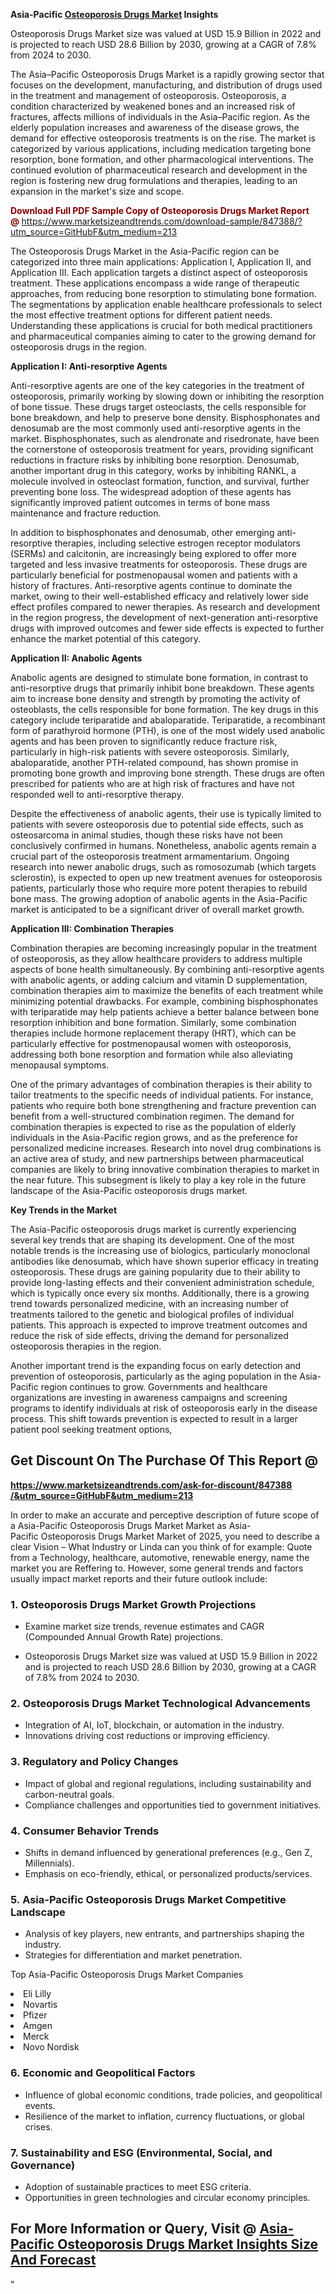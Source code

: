 <p><strong>Asia-Pacific&nbsp;<a href=""https://www.marketsizeandtrends.com/download-sample/847388/&amp;utm_source=GitHubF&amp;utm_medium=213"">Osteoporosis Drugs Market</a> Insights</strong></p><p>Osteoporosis Drugs Market size was valued at USD 15.9 Billion in 2022 and is projected to reach USD 28.6 Billion by 2030, growing at a CAGR of 7.8% from 2024 to 2030.</p><p><p>The Asia–Pacific Osteoporosis Drugs Market is a rapidly growing sector that focuses on the development, manufacturing, and distribution of drugs used in the treatment and management of osteoporosis. Osteoporosis, a condition characterized by weakened bones and an increased risk of fractures, affects millions of individuals in the Asia–Pacific region. As the elderly population increases and awareness of the disease grows, the demand for effective osteoporosis treatments is on the rise. The market is categorized by various applications, including medication targeting bone resorption, bone formation, and other pharmacological interventions. The continued evolution of pharmaceutical research and development in the region is fostering new drug formulations and therapies, leading to an expansion in the market's size and scope.<p><strong><span style="color: #800000;">Download Full PDF Sample Copy of Osteoporosis Drugs Market Report @</span>&nbsp;</strong><a href="https://www.marketsizeandtrends.com/download-sample/847388/?utm_source=GitHubF&amp;utm_medium=213" target="_blank">https://www.marketsizeandtrends.com/download-sample/847388/?utm_source=GitHubF&amp;utm_medium=213</a></p></p><p>The Osteoporosis Drugs Market in the Asia-Pacific region can be categorized into three main applications: Application I, Application II, and Application III. Each application targets a distinct aspect of osteoporosis treatment. These applications encompass a wide range of therapeutic approaches, from reducing bone resorption to stimulating bone formation. The segmentations by application enable healthcare professionals to select the most effective treatment options for different patient needs. Understanding these applications is crucial for both medical practitioners and pharmaceutical companies aiming to cater to the growing demand for osteoporosis drugs in the region.</p><p><strong>Application I: Anti-resorptive Agents</strong></p><p>Anti-resorptive agents are one of the key categories in the treatment of osteoporosis, primarily working by slowing down or inhibiting the resorption of bone tissue. These drugs target osteoclasts, the cells responsible for bone breakdown, and help to preserve bone density. Bisphosphonates and denosumab are the most commonly used anti-resorptive agents in the market. Bisphosphonates, such as alendronate and risedronate, have been the cornerstone of osteoporosis treatment for years, providing significant reductions in fracture risks by inhibiting bone resorption. Denosumab, another important drug in this category, works by inhibiting RANKL, a molecule involved in osteoclast formation, function, and survival, further preventing bone loss. The widespread adoption of these agents has significantly improved patient outcomes in terms of bone mass maintenance and fracture reduction.<p>In addition to bisphosphonates and denosumab, other emerging anti-resorptive therapies, including selective estrogen receptor modulators (SERMs) and calcitonin, are increasingly being explored to offer more targeted and less invasive treatments for osteoporosis. These drugs are particularly beneficial for postmenopausal women and patients with a history of fractures. Anti-resorptive agents continue to dominate the market, owing to their well-established efficacy and relatively lower side effect profiles compared to newer therapies. As research and development in the region progress, the development of next-generation anti-resorptive drugs with improved outcomes and fewer side effects is expected to further enhance the market potential of this category.</p><p><strong>Application II: Anabolic Agents</strong></p><p>Anabolic agents are designed to stimulate bone formation, in contrast to anti-resorptive drugs that primarily inhibit bone breakdown. These agents aim to increase bone density and strength by promoting the activity of osteoblasts, the cells responsible for bone formation. The key drugs in this category include teriparatide and abaloparatide. Teriparatide, a recombinant form of parathyroid hormone (PTH), is one of the most widely used anabolic agents and has been proven to significantly reduce fracture risk, particularly in high-risk patients with severe osteoporosis. Similarly, abaloparatide, another PTH-related compound, has shown promise in promoting bone growth and improving bone strength. These drugs are often prescribed for patients who are at high risk of fractures and have not responded well to anti-resorptive therapy.<p>Despite the effectiveness of anabolic agents, their use is typically limited to patients with severe osteoporosis due to potential side effects, such as osteosarcoma in animal studies, though these risks have not been conclusively confirmed in humans. Nonetheless, anabolic agents remain a crucial part of the osteoporosis treatment armamentarium. Ongoing research into newer anabolic drugs, such as romosozumab (which targets sclerostin), is expected to open up new treatment avenues for osteoporosis patients, particularly those who require more potent therapies to rebuild bone mass. The growing adoption of anabolic agents in the Asia-Pacific market is anticipated to be a significant driver of overall market growth.</p><p><strong>Application III: Combination Therapies</strong></p><p>Combination therapies are becoming increasingly popular in the treatment of osteoporosis, as they allow healthcare providers to address multiple aspects of bone health simultaneously. By combining anti-resorptive agents with anabolic agents, or adding calcium and vitamin D supplementation, combination therapies aim to maximize the benefits of each treatment while minimizing potential drawbacks. For example, combining bisphosphonates with teriparatide may help patients achieve a better balance between bone resorption inhibition and bone formation. Similarly, some combination therapies include hormone replacement therapy (HRT), which can be particularly effective for postmenopausal women with osteoporosis, addressing both bone resorption and formation while also alleviating menopausal symptoms.<p>One of the primary advantages of combination therapies is their ability to tailor treatments to the specific needs of individual patients. For instance, patients who require both bone strengthening and fracture prevention can benefit from a well-structured combination regimen. The demand for combination therapies is expected to rise as the population of elderly individuals in the Asia-Pacific region grows, and as the preference for personalized medicine increases. Research into novel drug combinations is an active area of study, and new partnerships between pharmaceutical companies are likely to bring innovative combination therapies to market in the near future. This subsegment is likely to play a key role in the future landscape of the Asia-Pacific osteoporosis drugs market.</p><p><strong>Key Trends in the Market</strong></p><p>The Asia-Pacific osteoporosis drugs market is currently experiencing several key trends that are shaping its development. One of the most notable trends is the increasing use of biologics, particularly monoclonal antibodies like denosumab, which have shown superior efficacy in treating osteoporosis. These drugs are gaining popularity due to their ability to provide long-lasting effects and their convenient administration schedule, which is typically once every six months. Additionally, there is a growing trend towards personalized medicine, with an increasing number of treatments tailored to the genetic and biological profiles of individual patients. This approach is expected to improve treatment outcomes and reduce the risk of side effects, driving the demand for personalized osteoporosis therapies in the region.</p><p>Another important trend is the expanding focus on early detection and prevention of osteoporosis, particularly as the aging population in the Asia-Pacific region continues to grow. Governments and healthcare organizations are investing in awareness campaigns and screening programs to identify individuals at risk of osteoporosis early in the disease process. This shift towards prevention is expected to result in a larger patient pool seeking treatment options,</p><h2><strong>Get Discount On The Purchase Of This Report @&nbsp;</strong></h2><p><strong><a href=""https://www.marketsizeandtrends.com/ask-for-discount/847388/&amp;utm_source=GitHubF&amp;utm_medium=213"" target=""_blank"">https://www.marketsizeandtrends.com/ask-for-discount/847388<br />/&amp;utm_source=GitHubF&amp;utm_medium=213</a></strong></p><p>In order to make an accurate and perceptive description of future scope of a Asia-Pacific&nbsp;Osteoporosis Drugs Market Market as Asia-Pacific&nbsp;Osteoporosis Drugs Market Market of 2025, you need to describe a clear Vision &ndash; What Industry or Linda can you think of for example: Quote from a Technology, healthcare, automotive, renewable energy, name the market you are Reffering to. However, some general trends and factors usually impact market reports and their future outlook include:</p><h3>1.&nbsp;<strong>Osteoporosis Drugs Market Growth Projections</strong></h3><ul><li>Examine market size trends, revenue estimates and CAGR (Compounded Annual Growth Rate) projections.</li><li><p>Osteoporosis Drugs Market size was valued at USD 15.9 Billion in 2022 and is projected to reach USD 28.6 Billion by 2030, growing at a CAGR of 7.8% from 2024 to 2030.</p></li></ul><h3>2.&nbsp;<strong>Osteoporosis Drugs Market Technological Advancements</strong></h3><ul><li>Integration of AI, IoT, blockchain, or automation in the industry.</li><li>Innovations driving cost reductions or improving efficiency.</li></ul><h3>3.&nbsp;<strong>Regulatory and Policy Changes</strong></h3><ul><li>Impact of global and regional regulations, including sustainability and carbon-neutral goals.</li><li>Compliance challenges and opportunities tied to government initiatives.</li></ul><h3>4.&nbsp;<strong>Consumer Behavior Trends</strong></h3><ul><li>Shifts in demand influenced by generational preferences (e.g., Gen Z, Millennials).</li><li>Emphasis on eco-friendly, ethical, or personalized products/services.</li></ul><h3>5.&nbsp;<strong>Asia-Pacific Osteoporosis Drugs Market Competitive Landscape</strong></h3><ul><li>Analysis of key players, new entrants, and partnerships shaping the industry.</li><li>Strategies for differentiation and market penetration.</li></ul><p data-pm-slice=""1 1 []"">Top Asia-Pacific Osteoporosis Drugs Market Companies</p><div data-test-id=""""><p><li>Eli Lilly</li><li> Novartis</li><li> Pfizer</li><li> Amgen</li><li> Merck</li><li> Novo Nordisk</li></p></div><h3>6.&nbsp;<strong>Economic and Geopolitical Factors</strong></h3><ul><li>Influence of global economic conditions, trade policies, and geopolitical events.</li><li>Resilience of the market to inflation, currency fluctuations, or global crises.</li></ul><h3>7.&nbsp;<strong>Sustainability and ESG (Environmental, Social, and Governance)</strong></h3><ul><li>Adoption of sustainable practices to meet ESG criteria.</li><li>Opportunities in green technologies and circular economy principles.</li></ul><h2><strong>For More Information or Query, Visit @&nbsp;</strong><a href=""https://www.verifiedmarketreports.com/product/osteoporosis-drugs-market/"" target=""_blank"">Asia-Pacific Osteoporosis Drugs Market Insights Size And Forecast</a></h2>"
